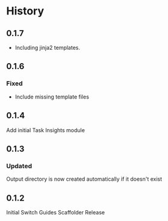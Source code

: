 # History

## 0.1.7
- Including jinja2 templates.

## 0.1.6

### Fixed
- Include missing template files 

## 0.1.4
Add initial Task Insights module

## 0.1.3

### Updated
Output directory is now created automatically if it doesn't exist

## 0.1.2

Initial Switch Guides Scaffolder Release